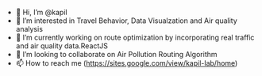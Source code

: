 - 👋 Hi, I’m @kapil
- 👀 I’m interested in Travel Behavior, Data Visualzation and Air quality analysis
- 🌱 I’m currently working on route optimization by incorporating real traffic and air quality data.ReactJS 
- 💞️ I’m looking to collaborate on Air Pollution Routing Algorithm
- 📫 How to reach me (https://sites.google.com/view/kapil-lab/home)

<!---
kapil2020/kapil2020 is a ✨ special ✨ repository because its `README.md` (this file) appears on your GitHub profile.
You can click the Preview link to take a look at your changes.
--->
